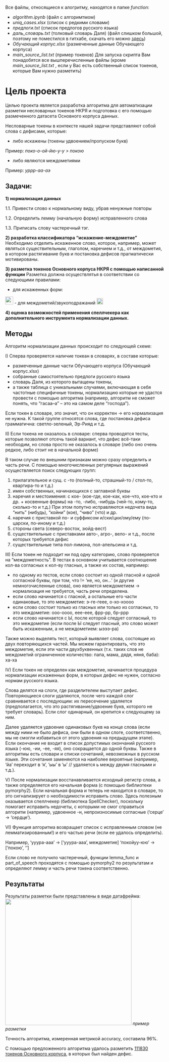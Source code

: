 Все файлы, относящиеся к алогритму, находятся в папке *function*:
- *algorithm.ipynb* (файл с алгоримтмом)
- *uniq_cases.xlsx* (список с редкими словами)
- *предлоги.txt* (список предлогов русского языка)
- *даль_словарь.txt* (толковый словарь Даля) (файл слишком большой, поэтому не поместился в гитхабе, скачать его можно [здесь](https://drive.google.com/file/d/1IwG7tVARlRqu-_cXIx6wrLJmgNVCN5e5/view?usp=sharing))
- *Обучающий корпус.xlsx* (размеченные данные Обучающего корпуса)
- *main_source_list.txt* (пример токенов)
Для запуска скрипта Вам понадобятся все вышперечисленные файлы (кроме *main_source_list.txt* , если у Вас есть собственный список токенов, которые Вам нужно разметить)

# Цель проекта 

Целью проекта является разработка алгоритма для автоматизации разметки несловарных токенов НКРЯ и подготовка с его помощью размеченного датасета Основного корпуса данных.

Несловарные токены в контексте нашей задачи представляют собой слова с дефисами, которые:
- либо искажены (токены удвоением/пропуском букв)

Пример: *поко-о-ой-йю-у-у > покою*
- либо являются междометиями

Пример: *уррр-аа-аэ*

## Задачи:
**1) нормализация данных**

1.1. Привести слово к нормальному виду, убрав ненужные повторы

1.2. Определить лемму (начальную форму) исправленного слова

1.3. Приписать слову частеречный тэг.

**2) разработка классификатора “искажение-междометие”**
Необходимо отделить искаженное слово, которое, например, может являться существительным, глаголом, наречием и т.д., от междометия, в котором растягивание букв и постановка дефисов прагматически мотивированы.

**3) разметка токенов Основного корпуса НКРЯ с помощью написанной функции**
Разметка должна осуществлятья в соответствии со следующими правилами:
- для искаженных форм:
<img height='25' src='https://github.com/alinaavanesyan/Automating-the-annotation-of-corpus-data/blob/main/Искаженные_формы.png'>
-  для междометий/звукоподражаний
<img height='20' src='https://github.com/alinaavanesyan/Automating-the-annotation-of-corpus-data/blob/main/Междометие.png'>

**4) оценка возможностей применения спеллчекера как дополнительного инструмента нормализации данных.**

## Методы
Алгоритм нормализации данных происходит по следующей схеме:

I) Сперва проверяется наличие токеан в словарях, в составе которые:
- размеченные данные части Обучающего корпуса (Обучающий корпус.xlsx)
- собранные самостоятельно предлоги русского языка
- словарь Даля, из которого вытащены токены,
- а также таблица с уникальными случаями, включающая в себя частотные специфичные токены, нормализацию которые не удастся провести с помощью алгоритма (например, алгоритм не сможет понять, что “гасаа–а” – это на самом деле “господа”). 

Если токен в словаре, это значит, что он корректен → его нормализация не нужна. К такой группе относятся слова, где постановка дефиса грамматична: светло-зеленый, Эр-Рияд и т.д.

II) Если токена не оказалось в словаре:
сперва проводятся тесты, которые позволяют отсечь такой вариант, что дефис всё-таки необходим, но слова просто не оказалось в словаре (либо оно очень редкое, либо стоит не в начальной форме)

В таком случае по внешним признакам можно сразу определить и часть речи. С помощью многочисленных регулярных выражений осуществляется поиск следующих групп:
1) прилагательное  и сущ. с -то (полный-то, страшный-то / стол-то, квартира-то и т.д.)
2) имен собственных, начинающихся с заглавной буквы
3) наречия и местоимения:
с кое- (кое-где, кое-как, кое-что, кое-кто и др. + косвенные формы)
на -то, -либо, -нибудь (чей-то, кому-то, сколько-то и т.д.)
При этом попутно исправляются недочета вида “нить” (нибудь), “койни” (кое), “чиво” (что) и др.
4) наречия с приставкой по- и суффиксом и/ски/цки/ому/ему (по-царски, по-иному и т.д.)
5) стороны света (северо-восток, зюйд-вест)
6) существительные с приставками авто-, агро-, вело- и т.д., после которых требуется дефис
7) существительные типа пол-лимона, пол-апельсина и т.д.

III) Если токен не подходит ни под одну категорию, слово проверяется на “междометность”.
В тестах в основном учитывается соотношение кол-ва согласных к кол-ву гласных, а также их состав, например:
- по одному из тестов, если слово состоит из одной гласной и одной согласной буквы, при том, что != ‘не, но, он…’ (и другие немногочисленные слова), оно является междометием → нормализация не требуется, часть речи определена.
- если слово начинается с гласной, а остальные его части одинаковые, то это междометие: э-ге-геее, о-хо-хоооо
- если слово состоит только из гласных или только из согласных, то это междометие: ооо-оооо, еее-еее, фрр-рр, бр-ррр
- если слово начинается с Ы, после которой следует согласный, то это междометие (если после Ы следует гласный, это слово может быть искаженным, а не междометием: ыэээ-ра)

Также можно выделять тест, который выявляет слова, состоящие из двух повторяющихся частей. Мы можем гарантировать, что это междометие, если эти части двухбуквенных (т.к. таких слов не междометий ограниченное количество: папа, мама, дядя, няня, баба): ха-ха

IV) Если токен не определен как междометие, начинается процедура нормализации искаженных форм, в которых дефис не нужен, согласно нормам русского языка.

Слова делятся на слоги, где разделителем выступает дефис. Повторяющиеся слоги удаляются, после чего каждой слог сравнивается с последующим: их пересечение удаляется (предполагается, что это растягивание/удвоение букв, которого не требует словарь). Если слог одинарный, он крепится к следующему за ним.

Далее удаляется удвоение одинаковых букв на конце слова (если между ними не было дефиса, они были в одном слоге, соответственно, мы не смогли избавиться от этого удвоения на предыдущем этапе). Если окончание не входит в список допустимых окончаний русского языка (-юю, -ии, -ее, -яя), оно сокращается до одной буквы.
Также в алгоритмы есть словари и списки сочетаний, невозможных в русском языке. Эти сочетания заменяются на наиболее вероятные (например, ‘йа’ переходит в ‘я’, ‘ыы’ в ‘ы’ // удаляется ь между двумя гласными и т.д.).

V) После нормализации восстанавливается исходный регистр слова, а также определяется его начальная форма (с помощью библиотеки pymorphy2). Если начальная форма и теперь не находится в словаре, то это сигнализирует о необходимости исправить слово. Здесь полезным оказывается спеллчекер (библиотека SpellChecker), поскольку помогает исправить недочеты, с которыми не смог справиться алгоритм (например, удвоенное -н, непроизносимые согласные (‘серце’ → ‘сердце’).

VI) Функция алгоритма возвращает список с исправленным словом (не лемматизированным!) и его частью речи (если ее удалось определить).

Например, ‘ууура-ааа’ → [‘ууура-ааа’, междометие]
‘покойуу-юю’ → [‘покою’, ‘’]

Если слово не получило частеречный, функции lemma_func и part_of_speech проходятся с помощью pymorphy2 по результатам и определяют лемму и часть речи токена соответственно.

## Результаты
Результаты разметки были представлены в виде датафрейма:
<img height='400' src='https://github.com/alinaavanesyan/Automating-the-annotation-of-corpus-data/blob/main/Размеченные_данные.png'> *пример разметки*

Точность алгоритма, измеренная метрикой accuracy, составила 96%.

С помощью предложенного алгоритма удалось разметить [111830 токенов Основного корпуса](https://docs.google.com/spreadsheets/d/1kb43EWXHl7nssNoB_e0yewwewK47z21q/edit?usp=sharing&ouid=112015372771126047321&rtpof=true&sd=true), в которых был найден дефис.
